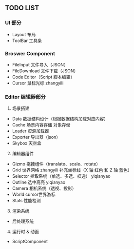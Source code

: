 ## TODO LIST

### UI 部分
- Layout 布局
- ToolBar 工具条

### Broswer Component
- FileInput 文件导入（JSON）
- FileDownload 文件下载（JSON）
- Code Editor（Script 脚本编辑）
- Cursor 鼠标光标           zhangyili

### Editor 编辑器部分

1. 场景搭建
- Data 数据结构设计（根据数据结构加载对应内容）
- Cache 场景内容存储 对象存储
- Loader 资源加载器
- Exporter 导出器（json）
- Skybox 天空盒

2. 编辑器组件
- Gizmo 拖拽组件（translate、scale、rotate）
- Grid 世界网格                             zhangyili
    补充坐标线（X 轴 红色 和 Z 轴 蓝色）
- Selector 拾取系统（单选、多选、框选）        yiqianyao
- Outline 选中高亮                          yiqianyao
- Camera 相机系统（透视、投影）
- World cursor世界游标
- Stats 性能检测

3. 渲染系统
- 后处理系统

4. 运行时 & 动画
- ScriptComponent
